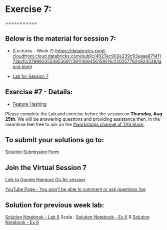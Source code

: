 # Exercise 7:
===========

## Below is the material for session 7:
- [Lectures - Week 7] (https://databricks-prod-cloudfront.cloud.databricks.com/public/4027ec902e239c93eaaa8714f173bcfc/2799933550853697/3911469456159516/2202577924924539/latest.html)

- [Lab for Session 7](https://databricks-prod-cloudfront.cloud.databricks.com/public/4027ec902e239c93eaaa8714f173bcfc/2799933550853697/3911469456159528/2202577924924539/latest.html)

## Exercise #7 - Details:
- [Feature Hashing](https://databricks-prod-cloudfront.cloud.databricks.com/public/4027ec902e239c93eaaa8714f173bcfc/2799933550853697/2350983992345120/2202577924924539/latest.html)

Please complete the Lab and exercise before the session on **Thursday, Aug 25th**. 
We will be answering questions and providing assistance then.
In the meantime feel free to ask on the [#workshops channel of TAS Slack](https://torontoapachespark.slack.com/messages/workshops/).

## To submit your solutions go to:
[Solution Submission Form](https://goo.gl/forms/sJFjo6sAvS2MzoqE2)

## Join the Virtual Session 7
[Link to Google Hangout On Air session](https://plus.google.com/events/c6q4klgaeuti3j5j74m69lb2ch8)

[YouTube Page - You won't be able to comment or ask questions live](http://www.youtube.com/watch?v=kt2awjG0zg4)

## Solution for previous week lab:
[Solution Notebook - Lab 6](https://databricks-prod-cloudfront.cloud.databricks.com/public/4027ec902e239c93eaaa8714f173bcfc/2799933550853697/3228118447252433/2202577924924539/latest.html)
Scala : [Solution Notebook - Ex 6](https://databricks-prod-cloudfront.cloud.databricks.com/public/4027ec902e239c93eaaa8714f173bcfc/1045646855528506/2367941891846283/1387894455626278/latest.html)
R [Solution Notebook - Ex 6](https://databricks-prod-cloudfront.cloud.databricks.com/public/4027ec902e239c93eaaa8714f173bcfc/8122459673715921/932976993320889/2531719484635850/latest.html)


